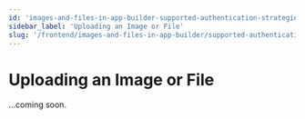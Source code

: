 ```yaml
---
id: 'images-and-files-in-app-builder-supported-authentication-strategies-uploading-an-image-or-file'
sidebar_label: 'Uploading an Image or File'
slug: '/frontend/images-and-files-in-app-builder/supported-authentication-strategies/uploading-an-image-or-file'
---
```


# Uploading an Image or File

...coming soon.
